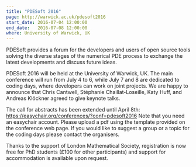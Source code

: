 ```yaml
---
title: "PDESoft 2016"
page: http://warwick.ac.uk/pdesoft2016
start_date: 2016-07-04 12:00:00
end_date:   2016-07-08 12:00:00
where: University of Warwick, UK
---
```


PDESoft provides a forum for the developers and users of open 
source tools solving the diverse stages of the numerical PDE 
process to exchange the latest developments and discuss future ideas.

PDESoft 2016 will be held at the University of Warwick, UK. 
The main conference will run from July 4 to 6, while July 7 and 8 
are dedicated to coding days, where developers can work on joint projects.
We are happy to announce that Chris Cantwell, St&eacute;phanie Chaillat-Loseille, 
Katy Huff, and Andreas Kl&ouml;ckner agreed to give keynote talks.

The call for abstracts has been extended until April 8th:
<https://easychair.org/conferences/?conf=pdesoft2016>
Note that you need an easychair account. Please upload a pdf using the 
template provided on the conference web page.
If you would like to suggest a group or a topic for the coding days please 
contact the organisers.

Thanks to the support of London Mathematical Society, registration is now 
free for PhD students (&pound;100 for other participants) and support for 
accommodation is available upon request.


